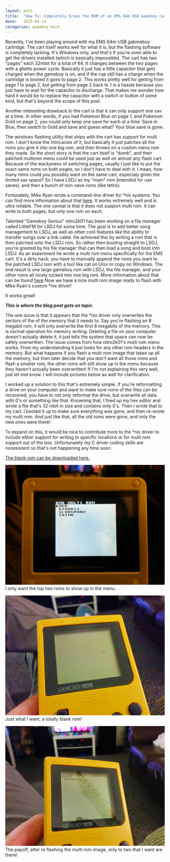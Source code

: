 ```yaml
---
layout: post
title:  "How To: Completely Erase the ROM of an EMS 64m USB Gameboy Cart"
date:   2015-04-14
categories: gameboy hack
---
```

Recently, I've been playing around with my EMS 64m USB gabmeboy cartridge. The cart itself works well for what it is, but the flashing software is completely lacking. It's Windows only, and that's if you're even able to get the drivers installed (which is basically impossible). The cart has two "pages" each 32mbit for a total of 64. It changes between the two pages with a ghetto power cycle. Basically it just has a little capacitor that gets charged when the gameboy is on, and if the cap still has a charge when the cartridge is booted it goes to page 2. This works pretty well for getting from page 1 to page 2, but getting from page 2 back to 1 is a hassle because you just have to wait for the capacitor to discharge. That makes me wonder how hard it would be to replace the capacitor with a switch or button of some kind, but that's beyond the scope of this post.

Another interesting drawback to the cart is that it can only support one sav at a time. In other words, if you had Pokemon Blue on page 1, and Pokemon Gold on page 2, you could only keep one save for each at a time. Save in Blue, then switch to Gold and save and guess what? Your blue save is gone.

The windows flashing utility that ships with the cart has support for multi rom. I don't know the intricacies of it, but basically it just patches all the roms you give it into one big rom, and then throws on a custom menu rom they made. So the short story is that the cart itself is "dumb", and their patched multirom menu could be used just as well on almost any flash cart. Because of the wackyness of switching pages, usually I just like to put the exact same roms on both pages, so I don't have to deal with it. I mean, how many roms could you possibly want on the same cart, especialy given the limited sav space? So I have LSDJ as my "main" rom (intended for use saves), and then a bunch of non-save roms (like tetris).

Fortunately, Mike Ryan wrote a command-line driver for *nix systems. You can find more information about that [here](http://lacklustre.net/projects/ems-flasher/). It works extremely well and is ultra reliable. The one caveat is that it does not support multi rom. It can write to both pages, but only one rom on each.

Talented "Gameboy Genius" nitro2k01 has been working on a file manager called LittleFM for LSDJ for some time. The goal is to add better song management to LSDJ, as well as other cool features like the ability to transfer songs over a link cable. He achieved this by writing a rom that is then patched onto the LSDJ rom. So rather then booting straight to LSDJ, you're greeted by his file manager that can then load a song and boot into LSDJ. As an experiment he wrote a multi rom menu specifically for the EMS cart. It's a dirty hack; you have to manually append the roms you want to the patched LSDJ rom with a tool like cat on Unix or copy on Windows. The end result is one large gameboy rom with LSDJ, the file manager, and your other roms all nicely tucked into one big rom. More information about that can be found [here](http://blog.gg8.se/wordpress/2013/02/04/gameboy-project-week-5-littlefm-05-finally-released/) Now we have a nice multi rom image ready to flash with Mike Ryan's custom *nix driver!

It works great!

***This is where the blog post gets on topic.***

The one issue is that it appears that the *nix driver only overwrites the sectors of the of the memory that it needs to. Say you're flashing an 8 megabit rom, it will only overwrite the first 8 megabits of the memory. This is normal operation for memory writing. Deleting a file on your computer doesn't actually delete it, it just tells the system that space can now be safely overwritten. The issue comes from how nitro2k01's multi rom menu works. From my understanding it just looks for any other rom headers in the memory. But what happens if you flash a multi rom image that takes up all the memory, but then later decide that you don't want all those roms and flash a smaller rom, the other roms will still show up in the menu because they haven't actually been overwritten! If I'm not explaining this very well, just let met know. I will include pictures below as well for clarification.

I worked up a solution to this that's extremely simple. If you're reformatting a drive on your computer and want to make sure none of the files can be recovered, you have to not only reformat the drive, but overwrite all data with 0's or something like that. Knowning that, I fired up my hex editor and wrote a file that's 32 mbit in size and contains only 0's. Then I wrote that to my cart. I booted it up to make sure everything was gone, and then re-wrote my multi rom. And just like that, all the old roms were gone, and only the new ones were there!

To expand on this, it would be nice to contribute more to the *nix driver to include either support for writing to specific locations or for multi rom support out of the box. Unfortunately my C driver coding skills are nonexistent so that's not happening any time soon.

[The blank rom can be downloaded here.](http://goo.gl/2gFbTT)

![Bad rom! I don't want all of those!](/public/ems/badrom.jpg)
I only want the top two roms to show up in the menu.

![Blank](/public/ems/blank.jpg)
Just what I want, a totally blank rom!

![Good rom!](/public/ems/goodrom.jpg)
The payoff, after re flashing the multi rom image, only to two that I want are there!
